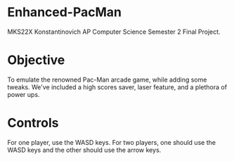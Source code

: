# Enhanced-PacMan
MKS22X Konstantinovich AP Computer Science Semester 2 Final Project.

# Objective
To emulate the renowned Pac-Man arcade game, while adding some tweaks.  We've included a high scores saver, laser feature, and a plethora of power ups.

# Controls
For one player, use the WASD keys.
For two players, one should use the WASD keys and the other should use the arrow keys.
